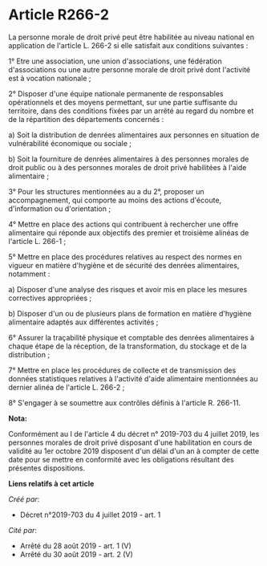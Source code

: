 # Article R266-2

La personne morale de droit privé peut être habilitée au niveau national en application de l'article L. 266-2 si elle
satisfait aux conditions suivantes :

1° Etre une association, une union d'associations, une fédération d'associations ou une autre personne morale de droit privé
dont l'activité est à vocation nationale ;

2° Disposer d'une équipe nationale permanente de responsables opérationnels et des moyens permettant, sur une partie
suffisante du territoire, dans des conditions fixées par un arrêté au regard du nombre et de la répartition des départements
concernés :

a) Soit la distribution de denrées alimentaires aux personnes en situation de vulnérabilité économique ou sociale ;

b) Soit la fourniture de denrées alimentaires à des personnes morales de droit public ou à des personnes morales de droit
privé habilitées à l'aide alimentaire ;

3° Pour les structures mentionnées au a du 2°, proposer un accompagnement, qui comporte au moins des actions d'écoute,
d'information ou d'orientation ;

4° Mettre en place des actions qui contribuent à rechercher une offre alimentaire qui réponde aux objectifs des premier et
troisième alinéas de l'article L. 266-1 ;

5° Mettre en place des procédures relatives au respect des normes en vigueur en matière d'hygiène et de sécurité des denrées
alimentaires, notamment :

a) Disposer d'une analyse des risques et avoir mis en place les mesures correctives appropriées ;

b) Disposer d'un ou de plusieurs plans de formation en matière d'hygiène alimentaire adaptés aux différentes activités ;

6° Assurer la traçabilité physique et comptable des denrées alimentaires à chaque étape de la réception, de la
transformation, du stockage et de la distribution ;

7° Mettre en place les procédures de collecte et de transmission des données statistiques relatives à l'activité d'aide
alimentaire mentionnées au dernier alinéa de l'article L. 266-2 ;

8° S'engager à se soumettre aux contrôles définis à l'article R. 266-11.

**Nota:**

Conformément au I de l'article 4 du décret n° 2019-703 du 4 juillet 2019, les personnes morales de droit privé disposant
d'une habilitation en cours de validité au 1er octobre 2019 disposent d'un délai d'un an à compter de cette date pour se
mettre en conformité avec les obligations résultant des présentes dispositions.

**Liens relatifs à cet article**

_Créé par_:

  - Décret n°2019-703 du 4 juillet 2019 - art. 1

_Cité par_:

  - Arrêté du 28 août 2019 - art. 1 (V)
  - Arrêté du 30 août 2019 - art. 2 (V)
